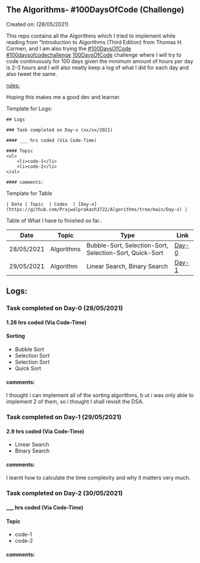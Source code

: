 ## The Algorithms- #100DaysOfCode (Challenge)

Created on: (28/05/2021)

This repo contains all the Algorithms which I tried to implement while reading from “Introduction to Algorithms (Third Edition) from Thomas H. Cormen, and I am also trying the [#100DaysOfCode](https://twitter.com/hashtag/100DaysOfCode?src=hashtag_click&f=live) [#100daysofcodechallenge](https://twitter.com/search?q=%23100daysofcodechallenge&src=typeahead_click&f=live) [100DaysOfCode](https://www.100daysofcode.com/) challenge where I will try to code continuously for 100 days given the minimum amount of hours per day is 2-3 hours and I will also neatly keep a log of what I did for each day and also tweet the same.

[rules:](https://www.100daysofcode.com/rules/)

Hoping this makes me a good dev and learner.

Template for Logs:

```
## Logs

### Task completed on Day-x (xx/xx/2021)

#### ___ hrs coded (Via Code-Time)

#### Topic
<ul>
    <li>code-1</li>
    <li>code-2</li>
</ul>

#### comments:
```
Template for Table
```
| Date | Topic  | Codes  | [Day-x](https://github.com/Prajwalprakash3722/Algorithms/tree/main/Day-x) |
```
Table of What I have to finished so far..

| Date       | Topic      | Type                                                    | Link                                                                      |
| ---------- | ---------- | ------------------------------------------------------- | ------------------------------------------------------------------------- |
| 28/05/2021 | Algorithms | Bubble-Sort, Selection-Sort, Selection-Sort, Quick-Sort | [Day-0](https://github.com/Prajwalprakash3722/Algorithms/tree/main/Day-0) |
| 29/05/2021 | Algorithm  | Linear Search, Binary Search                                           | [Day-1](https://github.com/Prajwalprakash3722/Algorithms/tree/main/Day-1) |

## Logs:

### Task completed on Day-0 (28/05/2021)

#### 1.26 hrs coded (Via Code-Time)

#### Sorting

<ul>
    <li>Bubble Sort</li>
    <li>Selection Sort</li>
    <li>Selection Sort</li>
    <li>Quick Sort</li>
</ul>

#### comments:
I thought i can implement all of the sorting algorithms, b
ut i was only able to implement 2 of them, so i thought I shall revisit the DSA.

### Task completed on Day-1 (29/05/2021)

#### 2.9 hrs coded (Via Code-Time)

<ul>
    <li>Linear Search</li>
    <li>Binary Search</li>
</ul>

#### comments:
I learnt how to calculate the time complexity and why it matters very much.

### Task completed on Day-2 (30/05/2021)

#### ___ hrs coded (Via Code-Time)

#### Topic
<ul>
    <li>code-1</li>
    <li>code-2</li>
</ul>

#### comments: